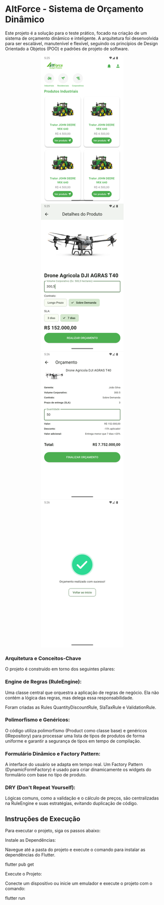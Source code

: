 # AltForce - Sistema de Orçamento Dinâmico

Este projeto é a solução para o teste prático, focado na criação de um sistema 
de orçamento dinâmico e inteligente. A arquitetura foi desenvolvida para ser escalável, 
manutenível e flexível, seguindo os princípios de Design Orientado a Objetos (POO) e padrões 
de projeto de software.

<p align='center'>
    <img src="https://raw.githubusercontent.com/d-apps/altforce_budget_module/refs/heads/main/screenshots/1.png" />
    <img src="https://raw.githubusercontent.com/d-apps/altforce_budget_module/refs/heads/main/screenshots/2.png" />
    <img src="https://raw.githubusercontent.com/d-apps/altforce_budget_module/refs/heads/main/screenshots/3.png" />
    <img src="https://raw.githubusercontent.com/d-apps/altforce_budget_module/refs/heads/main/screenshots/4.png" />
</p>

### Arquitetura e Conceitos-Chave

O projeto é construído em torno dos seguintes pilares:

### Engine de Regras (RuleEngine): 

Uma classe central que orquestra a aplicação de regras de negócio. Ela não contém a lógica das 
regras, mas delega essa responsabilidade.

Foram criadas as Rules QuantityDiscountRule, SlaTaxRule e ValidationRule.

### Polimorfismo e Genéricos: 

O código utiliza polimorfismo (Product como classe base) e 
genéricos (IRepository<T>) para processar uma lista de tipos de produtos de forma uniforme 
e garantir a segurança de tipos em tempo de compilação.

### Formulário Dinâmico e Factory Pattern: 

A interface do usuário se adapta em tempo real. 
Um Factory Pattern (DynamicFormFactory) é usado para criar dinamicamente os widgets do 
formulário com base no tipo de produto.

### DRY (Don't Repeat Yourself): 

Lógicas comuns, como a validação e o cálculo de preços, 
são centralizadas na RuleEngine e suas estratégias, evitando duplicação de código.

## Instruções de Execução

Para executar o projeto, siga os passos abaixo:

Instale as Dependências:

Navegue até a pasta do projeto e execute o comando para instalar as dependências do Flutter.

flutter pub get

Execute o Projeto:

Conecte um dispositivo ou inicie um emulador e execute o projeto com o comando:

flutter run